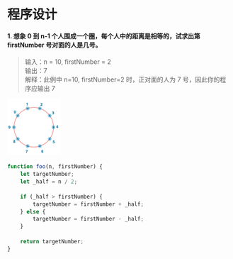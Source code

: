 # 程序设计

#### 1. 想象 0 到 n-1 个人围成一个圈，每个人中的距离是相等的，试求出第 firstNumber 号对面的人是几号。

> 输入：n = 10, firstNumber = 2  
> 输出：7  
> 解释：此例中 n=10, firstNumber=2 时，正对面的人为 7 号，因此你的程序应输出 7

<!-- ![pic1.png](./assets/pic001.png) -->
<img src="./assets/pic001.png" width = "120"/>

```javascript
function foo(n, firstNumber) {
    let targetNumber;
    let _half = n / 2;

    if (_half > firstNumber) {
        targetNumber = firstNumber + _half;
    } else {
        targetNumber = firstNumber - _half;
    }

    return targetNumber;
}
```
